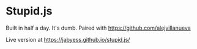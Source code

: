 # Stupid.js

Built in half a day. It's dumb. Paired with https://github.com/alejvillanueva

Live version at https://jabyess.github.io/stupid.js/
